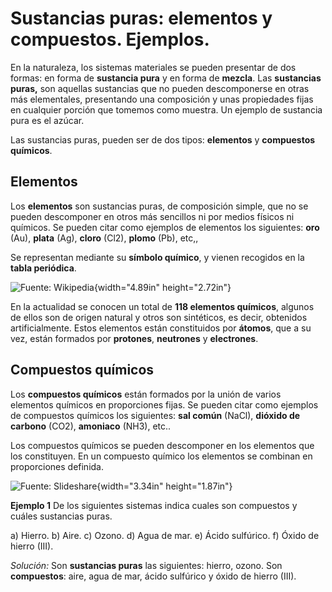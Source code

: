 # Sustancias puras: elementos y compuestos. Ejemplos.

En la naturaleza, los sistemas materiales se pueden presentar de dos
formas: en forma de **sustancia pura** y en forma de **mezcla**. Las
**sustancias puras,** son aquellas sustancias que no pueden
descomponerse en otras más elementales, presentando una composición y
unas propiedades fijas en cualquier porción que tomemos como muestra.
Un ejemplo de sustancia pura es el azúcar.

Las sustancias puras, pueden ser de dos tipos: **elementos** y
**compuestos químicos**.

## Elementos

Los **elementos** son sustancias puras, de composición simple, que no
se pueden descomponer en otros más sencillos ni por medios físicos ni
químicos. Se pueden citar como ejemplos de elementos los siguientes:
**oro** (Au), **plata** (Ag), **cloro** (Cl2), **plomo** (Pb), etc,,

Se representan mediante su **símbolo químico**, y vienen recogidos en
la **tabla periódica**.

![Fuente: Wikipedia](image2.png){width="4.89in" height="2.72in"} 

En la actualidad se conocen un total de **118 elementos químicos**,
algunos de ellos son de origen natural y otros son sintéticos, es
decir, obtenidos artificialmente. Estos elementos están constituidos
por **átomos**, que a su vez, están formados por **protones**,
**neutrones** y **electrones**.

## Compuestos químicos

Los **compuestos químicos** están formados por la unión de varios
elementos químicos en proporciones fijas. Se pueden citar como
ejemplos de compuestos químicos los siguientes: **sal común** (NaCl),
**dióxido de carbono** (CO2), **amoniaco** (NH3), etc..

Los compuestos químicos se pueden descomponer en los elementos que los
constituyen. En un compuesto químico los elementos se combinan en
proporciones definida.

![Fuente: Slideshare](image3.jpeg){width="3.34in" height="1.87in"}

**Ejemplo 1** De los siguientes sistemas indica cuales son compuestos
y cuáles sustancias puras.

a)  Hierro.
b)  Aire.
c)  Ozono.
d)  Agua de mar.
e)  Ácido sulfúrico.
f)  Óxido de hierro (III).

*Solución:* Son **sustancias puras** las siguientes: hierro, ozono. 
Son **compuestos**: aire, agua de mar, ácido sulfúrico y óxido de hierro (III).